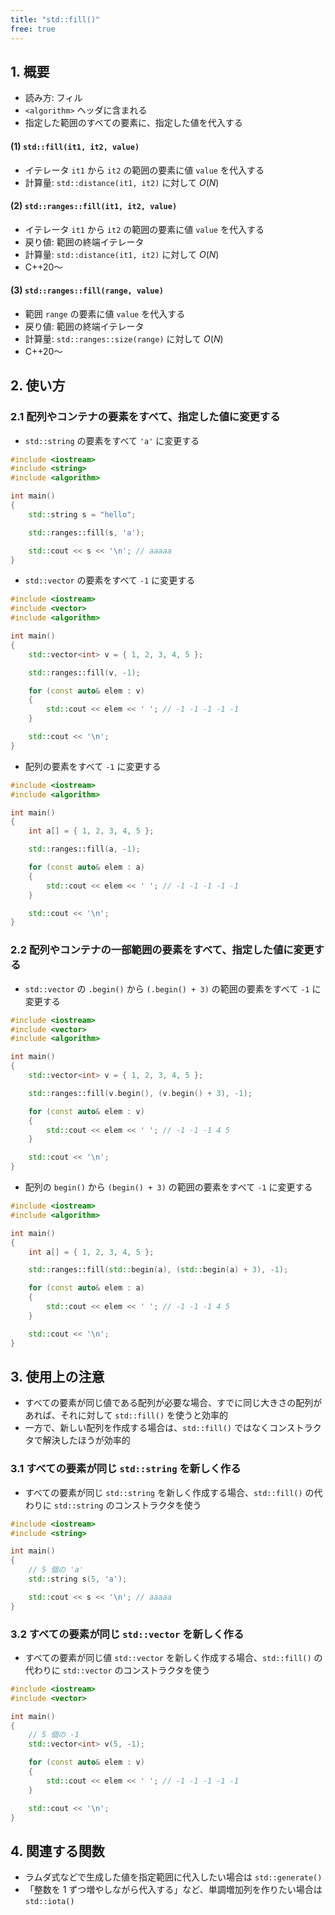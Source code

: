 ```yaml
---
title: "std::fill()"
free: true
---
```


## 1. 概要
- 読み方: フィル
- `<algorithm>` ヘッダに含まれる
- 指定した範囲のすべての要素に、指定した値を代入する

#### (1) `std::fill(it1, it2, value)`
- イテレータ `it1` から `it2` の範囲の要素に値 `value` を代入する
- 計算量: `std::distance(it1, it2)` に対して $O(N)$

#### (2) `std::ranges::fill(it1, it2, value)`
- イテレータ `it1` から `it2` の範囲の要素に値 `value` を代入する
- 戻り値: 範囲の終端イテレータ
- 計算量: `std::distance(it1, it2)` に対して $O(N)$
- C++20～

#### (3) `std::ranges::fill(range, value)`
- 範囲 `range` の要素に値 `value` を代入する
- 戻り値: 範囲の終端イテレータ
- 計算量: `std::ranges::size(range)` に対して $O(N)$
- C++20～


## 2. 使い方

### 2.1 配列やコンテナの要素をすべて、指定した値に変更する
- `std::string` の要素をすべて `'a'` に変更する

```cpp
#include <iostream>
#include <string>
#include <algorithm>

int main()
{
	std::string s = "hello";

	std::ranges::fill(s, 'a');

	std::cout << s << '\n'; // aaaaa
}
```

- `std::vector` の要素をすべて `-1` に変更する

```cpp
#include <iostream>
#include <vector>
#include <algorithm>

int main()
{
	std::vector<int> v = { 1, 2, 3, 4, 5 };

	std::ranges::fill(v, -1);

	for (const auto& elem : v)
	{
		std::cout << elem << ' '; // -1 -1 -1 -1 -1
	}

	std::cout << '\n';
}
```

- 配列の要素をすべて `-1` に変更する

```cpp
#include <iostream>
#include <algorithm>

int main()
{
	int a[] = { 1, 2, 3, 4, 5 };

	std::ranges::fill(a, -1);

	for (const auto& elem : a)
	{
		std::cout << elem << ' '; // -1 -1 -1 -1 -1
	}

	std::cout << '\n';
}
```

### 2.2 配列やコンテナの一部範囲の要素をすべて、指定した値に変更する
- `std::vector` の `.begin()` から `(.begin() + 3)` の範囲の要素をすべて `-1` に変更する

```cpp
#include <iostream>
#include <vector>
#include <algorithm>

int main()
{
	std::vector<int> v = { 1, 2, 3, 4, 5 };

	std::ranges::fill(v.begin(), (v.begin() + 3), -1);

	for (const auto& elem : v)
	{
		std::cout << elem << ' '; // -1 -1 -1 4 5
	}

	std::cout << '\n';
}
```

- 配列の `begin()` から `(begin() + 3)` の範囲の要素をすべて `-1` に変更する

```cpp
#include <iostream>
#include <algorithm>

int main()
{
	int a[] = { 1, 2, 3, 4, 5 };

	std::ranges::fill(std::begin(a), (std::begin(a) + 3), -1);

	for (const auto& elem : a)
	{
		std::cout << elem << ' '; // -1 -1 -1 4 5
	}

	std::cout << '\n';
}
```


## 3. 使用上の注意
- すべての要素が同じ値である配列が必要な場合、すでに同じ大きさの配列があれば、それに対して `std::fill()` を使うと効率的
- 一方で、新しい配列を作成する場合は、`std::fill()` ではなくコンストラクタで解決したほうが効率的

### 3.1 すべての要素が同じ `std::string` を新しく作る
- すべての要素が同じ `std::string` を新しく作成する場合、`std::fill()` の代わりに `std::string` のコンストラクタを使う

```cpp
#include <iostream>
#include <string>

int main()
{
	// 5 個の 'a'
	std::string s(5, 'a');

	std::cout << s << '\n'; // aaaaa
}
```

### 3.2 すべての要素が同じ `std::vector` を新しく作る
- すべての要素が同じ値 `std::vector` を新しく作成する場合、`std::fill()` の代わりに `std::vector` のコンストラクタを使う

```cpp
#include <iostream>
#include <vector>

int main()
{
	// 5 個の -1
	std::vector<int> v(5, -1);

	for (const auto& elem : v)
	{
		std::cout << elem << ' '; // -1 -1 -1 -1 -1
	}

	std::cout << '\n';
}
```

## 4. 関連する関数
- ラムダ式などで生成した値を指定範囲に代入したい場合は `std::generate()`
- 「整数を 1 ずつ増やしながら代入する」など、単調増加列を作りたい場合は `std::iota()`
